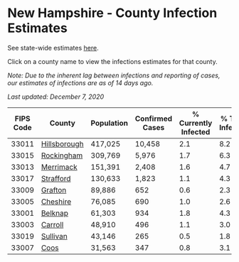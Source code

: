 # New Hampshire - County Infection Estimates

See state-wide estimates [here](/infections/us-nh).

Click on a county name to view the infections estimates for that county.

*Note: Due to the inherent lag between infections and reporting of cases, our estimates of infections are as of 14 days ago.*

*Last updated: December 7, 2020*

|   FIPS Code |                       County |   Population |   Confirmed Cases |   % Currently Infected |   % Total Infected |
|-------------|------------------------------|--------------|-------------------|------------------------|--------------------|
|       33011 | [Hillsborough](hillsborough) |      417,025 |            10,458 |                    2.1 |                8.2 |
|       33015 |     [Rockingham](rockingham) |      309,769 |             5,976 |                    1.7 |                6.3 |
|       33013 |       [Merrimack](merrimack) |      151,391 |             2,408 |                    1.6 |                4.7 |
|       33017 |       [Strafford](strafford) |      130,633 |             1,823 |                    1.1 |                4.3 |
|       33009 |           [Grafton](grafton) |       89,886 |               652 |                    0.6 |                2.3 |
|       33005 |         [Cheshire](cheshire) |       76,085 |               690 |                    1.0 |                2.6 |
|       33001 |           [Belknap](belknap) |       61,303 |               934 |                    1.8 |                4.3 |
|       33003 |           [Carroll](carroll) |       48,910 |               496 |                    1.1 |                3.0 |
|       33019 |         [Sullivan](sullivan) |       43,146 |               265 |                    0.5 |                1.8 |
|       33007 |                 [Coos](coos) |       31,563 |               347 |                    0.8 |                3.1 |